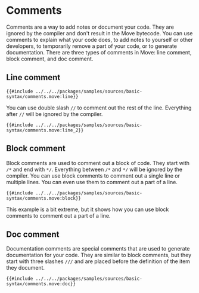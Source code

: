 # Comments

<!--

Chapter: Basic Syntax
Goal: Introduce comments.
Notes:
    - doc comments are used in docgen
    - only public members are documented
    - doc comments are placed in between attributes and the definition
    - doc comments are allowed for: modules, structs, functions, constants
    - give an example of how doc comments are translated
 -->

Comments are a way to add notes or document your code. They are ignored by the compiler and don't result in the Move bytecode. You can use comments to explain what your code does, to add notes to yourself or other developers, to temporarily remove a part of your code, or to generate documentation. There are three types of comments in Move: line comment, block comment, and doc comment.

## Line comment

```Move
{{#include ../../../packages/samples/sources/basic-syntax/comments.move:line}}
```

You can use double slash `//` to comment out the rest of the line. Everything after `//` will be ignored by the compiler.

```Move
{{#include ../../../packages/samples/sources/basic-syntax/comments.move:line_2}}
```

## Block comment

Block comments are used to comment out a block of code. They start with `/*` and end with `*/`. Everything between `/*` and `*/` will be ignored by the compiler. You can use block comments to comment out a single line or multiple lines. You can even use them to comment out a part of a line.

```Move
{{#include ../../../packages/samples/sources/basic-syntax/comments.move:block}}
```

This example is a bit extreme, but it shows how you can use block comments to comment out a part of a line.

## Doc comment

Documentation comments are special comments that are used to generate documentation for your code. They are similar to block comments, but they start with three slashes `///` and are placed before the definition of the item they document.

```Move
{{#include ../../../packages/samples/sources/basic-syntax/comments.move:doc}}
```

<!-- TODO: docgen, which members are in the documentation -->
